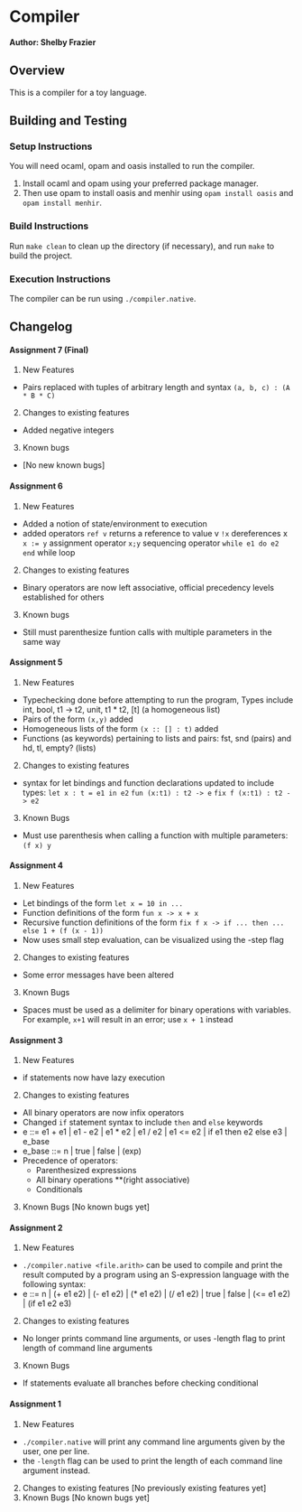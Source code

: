 # Compiler
#### Author: Shelby Frazier

## Overview
This is a compiler for a toy language.

## Building and Testing
### Setup Instructions
You will need ocaml, opam and oasis installed to run the compiler.
1. Install ocaml and opam using your preferred package manager.
2. Then use opam to install oasis and menhir using `opam install oasis` and
   `opam install menhir`.

### Build Instructions
Run `make clean` to clean up the directory (if necessary), and run `make` to build the project.

### Execution Instructions
The compiler can be run using `./compiler.native`.

## Changelog

#### Assignment 7 (Final)
1. New Features
  - Pairs replaced with tuples of arbitrary length and syntax
    `(a, b, c) : (A * B * C)`
2. Changes to existing features
  - Added negative integers
3. Known bugs
  - [No new known bugs]

#### Assignment 6
1. New Features
  - Added a notion of state/environment to execution
  - added operators `ref v` returns a reference to value v
                    `!x` dereferences x
                    `x := y` assignment operator
                    `x;y` sequencing operator
                    `while e1 do e2 end` while loop
2. Changes to existing features
  - Binary operators are now left associative, official
    precedency levels established for others
3. Known bugs
  - Still must parenthesize funtion calls with multiple parameters in the
    same way

#### Assignment 5
1. New Features
  - Typechecking done before attempting to run the program,
    Types include int, bool, t1 -> t2, unit, t1 * t2, [t] (a homogeneous list)
  - Pairs of the form `(x,y)` added
  - Homogeneous lists of the form `(x :: [] : t)` added
  - Functions (as keywords) pertaining to lists and pairs: fst, snd (pairs) and hd, tl, empty? (lists)
2. Changes to existing features
  - syntax for let bindings and function declarations updated to include types:
    `let x : t = e1 in e2`
    `fun (x:t1) : t2 -> e`
    `fix f (x:t1) : t2 -> e2`
3. Known Bugs
  - Must use parenthesis when calling a function with multiple parameters: `(f x) y`

#### Assignment 4
1. New Features
  - Let bindings of the form `let x = 10 in ...`
  - Function definitions of the form `fun x -> x + x`
  - Recursive function definitions of the form `fix f x -> if ... then ... else 1 + (f (x - 1))`
  - Now uses small step evaluation, can be visualized using the -step flag
2. Changes to existing features
  - Some error messages have been altered
3. Known Bugs
  - Spaces must be used as a delimiter for binary operations with variables. For example, `x+1` will result in an error; use `x + 1` instead

#### Assignment 3
1. New Features
  - if statements now have lazy execution
2. Changes to existing features
  - All binary operators are now infix operators
  - Changed `if` statement syntax to include `then` and `else` keywords
  - e ::= e1 + e1 | e1 - e2 | e1 * e2 | e1 / e2
      | e1 <= e2 | if e1 then e2 else e3 | e_base
  - e_base ::= n | true | false | (exp)
  - Precedence of operators:
    + Parenthesized expressions
    + All binary operations **(right associative)
    + Conditionals
3. Known Bugs
  [No known bugs yet]

#### Assignment 2
1. New Features
  - `./compiler.native <file.arith>` can be used to compile and print the result computed by a program using an S-expression language with the following syntax:
  - e ::= n | (+ e1 e2) | (- e1 e2) | (* e1 e2) | (/ e1 e2)
        | true | false | (<= e1 e2) | (if e1 e2 e3)
2. Changes to existing features
  - No longer prints command line arguments, or uses -length flag to print length of command line arguments
3. Known Bugs
  - If statements evaluate all branches before checking conditional


#### Assignment 1
1. New Features
  - `./compiler.native` will print any command line arguments given by the user, one per line.
  - the `-length` flag can be used to print the length of each command line argument instead.
2. Changes to existing features
  [No previously existing features yet]
3. Known Bugs
  [No known bugs yet]

